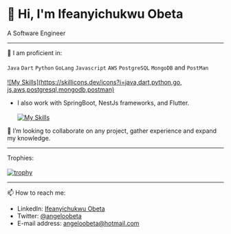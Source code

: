 # 👋 Hi, I'm Ifeanyichukwu Obeta
A Software Engineer
__________________________________________________________________________________________________________________________________________________________

🌱 I am proficient in:\
\
`Java`  `Dart` `Python` `GoLang` `Javascript` `AWS` `PostgreSQL` `MongoDB` and `PostMan`\
\
[![My Skills](https://skillicons.dev/icons?i=java,dart,python,go, js,aws,postgresql,mongodb,postman)](https://skillicons.dev)


- I also work with SpringBoot, NestJs frameworks, and Flutter. \
\
[![My Skills](https://skillicons.dev/icons?i=spring,nestjs,flutter)](https://skillicons.dev)
 
 💞️ I’m looking to collaborate on any project, gather experience and expand my knowledge.
 
 ----------------------------------------------------------------------------------------------------------------------------------------------------------
 Trophies:\
 \
 [![trophy](https://github-profile-trophy.vercel.app/?username=angeloobeta&theme=nord)](https://github.com/angeloobeta/github-profile-trophy)
 __________________________________________________________________________________________________________________________________________________________
 📫 How to reach me:
 - LinkedIn: [Ifeanyichukwu Obeta](https://linkedin.com/in/ifeanyichukwuobeta)
 - Twitter: [@angeloobeta](https://twitter.com/angeloobeta)
 - E-mail address: [angeloobeta@hotmail.com](angeloobeta@hotmail.com)
   
<!---
angeloobeta/angeloobeta is a ✨ special ✨ repository because its `README.md` (this file) appears on your GitHub profile.
You can click the Preview link to take a look at your changes.
--->
